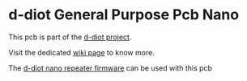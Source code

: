 # d-diot General Purpose Pcb Nano

This pcb is part of the [d-diot project](https://www.d-diot.com). 

Visit the dedicated [wiki page](https://wiki.d-diot.com/hardware/pcb/mysensors/gp_pcb_nano) to know more.

The [d-diot nano repeater firmware](https://github.com/d-diot/d-diot-nano-repeater) can be used with this pcb 
